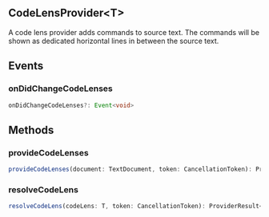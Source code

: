## CodeLensProvider&lt;T&gt;

A code lens provider adds commands to source text. The commands will be shown as dedicated horizontal lines in between the source text.

## Events

### onDidChangeCodeLenses

```typescript
onDidChangeCodeLenses?: Event<void>
```

## Methods

### provideCodeLenses

```typescript
provideCodeLenses(document: TextDocument, token: CancellationToken): ProviderResult<T[]>
```

### resolveCodeLens

```typescript
resolveCodeLens(codeLens: T, token: CancellationToken): ProviderResult<T>
```


